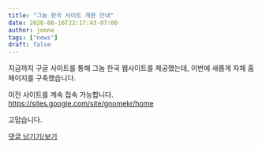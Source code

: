 ```yaml
---
title: "그놈 한국 사이트 개편 안내"
date: 2020-08-16T22:17:43-07:00
author: joone
tags: ["news"]
draft: false
---
```


지금까지 구글 사이트를 통해 그놈 한국 웹사이트를 제공했는데, 이번에 새롭게
자체 홈페이지를 구축했습니다.

이전 사이트를 계속 접속 가능합니다.
https://sites.google.com/site/gnomekr/home

고맙습니다. 

[댓글 남기기/보기](https://groups.google.com/g/gnome-kr/c/U2tIUENvTJ8)

